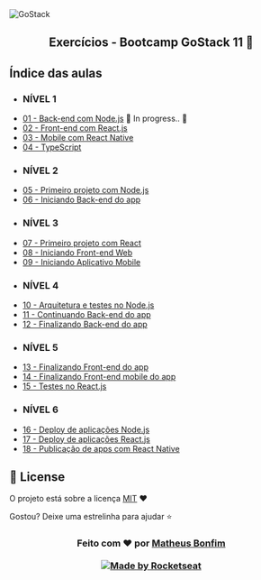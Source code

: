 <img alt="GoStack" src="https://storage.googleapis.com/golden-wind/bootcamp-gostack/header-desafios.png" />

<h2 align="center">
  Exercícios - Bootcamp GoStack 11 🚀
</h2>

## Índice das aulas

- ### NÍVEL 1
- [01 - Back-end com Node.js](https://github.com/matheusfbonfim/bootcamp-gostack11-exercicios/tree/master/nivel-1) :construction: In progress.. :construction:
- [02 - Front-end com React.js]()
- [03 - Mobile com React Native]()
- [04 - TypeScript]() 
- ### NÍVEL 2
- [05 - Primeiro projeto com Node.js]() 
- [06 - Iniciando Back-end do app]() 
- ### NÍVEL 3
- [07 - Primeiro projeto com React]()
- [08 - Iniciando Front-end Web]() 
- [09 - Iniciando Aplicativo Mobile]() 
- ### NÍVEL 4
- [10 - Arquitetura e testes no Node.js]()
- [11 - Continuando Back-end do app]() 
- [12 - Finalizando Back-end do app]() 
- ### NÍVEL 5
- [13 - Finalizando Front-end do app]() 
- [14 - Finalizando Front-end mobile do app]() 
- [15 - Testes no React.js]() 
- ### NÍVEL 6
- [16 - Deploy de aplicações Node.js]() 
- [17 - Deploy de aplicações React.js]() 
- [18 - Publicação de apps com React Native]()

## :memo: License

O projeto está sobre a licença [MIT](./LICENSE) ❤️ 

Gostou? Deixe uma estrelinha para ajudar ⭐

<!-- Mensagem final -->
<h3 align="center">
Feito com ❤️ por <a href="https://www.linkedin.com/in/matheus-bonfim-448667169/">Matheus Bonfim</a>
<br><br>
<a href="https://rocketseat.com.br">
  <img alt="Made by Rocketseat" src="https://img.shields.io/badge/made%20by-Rocketseat-%237519C1">
</a>
</h3>
</h3>